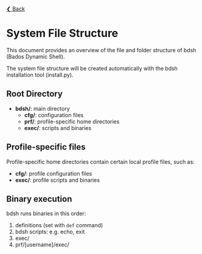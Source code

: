 [❮ Back](.)

# System File Structure

This document provides an overview of the file and folder structure of bdsh (Bados Dynamic Shell).

The system file structure will be created automatically with the bdsh installation tool (install.py).

## Root Directory

- **bdsh/**: main directory
  - **cfg/**: configuration files
  - **prf/**: profile-specific home directories
  - **exec/**: scripts and binaries

## Profile-specific files

Profile-specific home directories contain certain local profile files, such as:

- **cfg/**: profile configuration files
- **exec/**: profile scripts and binaries

## Binary execution

bdsh runs binaries in this order:

1. definitions (set with `def` command)
2. bdsh scripts: e.g. echo, exit
3. exec/
4. prf/[username]/exec/
